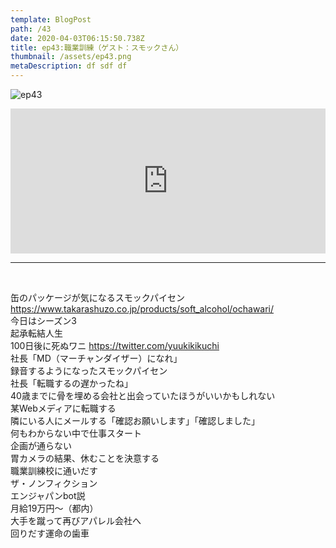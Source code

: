```yaml
---  
template: BlogPost  
path: /43  
date: 2020-04-03T06:15:50.738Z  
title: ep43:職業訓練（ゲスト：スモックさん）
thumbnail: /assets/ep43.png
metaDescription: df sdf df  
---  
```

![ep43](/assets/ep43.png)  

<iframe src="https://open.spotify.com/embed/episode/6Isf8OjDcigbeRPTDiLH7T" width="100%" height="232" frameBorder="0" allowfullscreen="" allow="autoplay; clipboard-write; encrypted-media; fullscreen; picture-in-picture"></iframe>


***
  
</br>
<p>
缶のパッケージが気になるスモックパイセン<a href="https://www.takarashuzo.co.jp/products/soft_alcohol/ochawari/">https://www.takarashuzo.co.jp/products/soft_alcohol/ochawari/</a><br>
今日はシーズン3<br>
起承転結人生<br>
100日後に死ぬワニ <a href="https://twitter.com/yuukikikuchi">https://twitter.com/yuukikikuchi</a><br>
社長「MD（マーチャンダイザー）になれ」<br>
録音するようになったスモックパイセン<br>
社長「転職するの遅かったね」<br>
40歳までに骨を埋める会社と出会っていたほうがいいかもしれない<br>
某Webメディアに転職する<br>
隣にいる人にメールする「確認お願いします」「確認しました」<br>
何もわからない中で仕事スタート<br>
企画が通らない<br>
胃カメラの結果、休むことを決意する<br>
職業訓練校に通いだす<br>
ザ・ノンフィクション<br>
エンジャパンbot説<br>
月給19万円〜（都内）<br>
大手を蹴って再びアパレル会社へ<br>
回りだす運命の歯車<br>
</p>